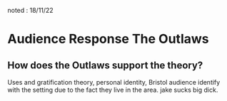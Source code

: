 noted : 18/11/22

# Audience Response The Outlaws

## How does the Outlaws support the theory?
Uses and gratification theory, personal identity, Bristol audience identify with the setting due to the fact they live in the area.
jake sucks big dick.